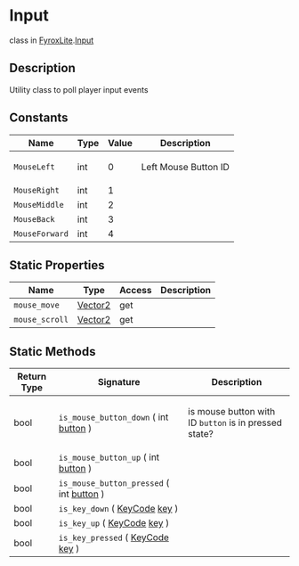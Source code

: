 # Input
class in [FyroxLite](../../scripting_api.md).[Input](../Input.md)

## Description
<p>Utility class to poll player input events</p>

## Constants
| Name | Type | Value | Description |
|---|---|---|---|
| `MouseLeft` | int | 0 | <p>Left Mouse Button ID</p> |
| `MouseRight` | int | 1 |  |
| `MouseMiddle` | int | 2 |  |
| `MouseBack` | int | 3 |  |
| `MouseForward` | int | 4 |  |

## Static Properties
| Name | Type | Access | Description |
|---|---|---|---|
| `mouse_move` | [Vector2](../Math/Vector2.md) | get |  |
| `mouse_scroll` | [Vector2](../Math/Vector2.md) | get |  |

## Static Methods
| Return Type | Signature | Description |
|---|---|---|
| bool | `is_mouse_button_down` ( int <ins>button</ins> ) | <p>is mouse button with ID <code>button</code> is in pressed state?</p> |
| bool | `is_mouse_button_up` ( int <ins>button</ins> ) |  |
| bool | `is_mouse_button_pressed` ( int <ins>button</ins> ) |  |
| bool | `is_key_down` ( [KeyCode](../Input/KeyCode.md) <ins>key</ins> ) |  |
| bool | `is_key_up` ( [KeyCode](../Input/KeyCode.md) <ins>key</ins> ) |  |
| bool | `is_key_pressed` ( [KeyCode](../Input/KeyCode.md) <ins>key</ins> ) |  |

